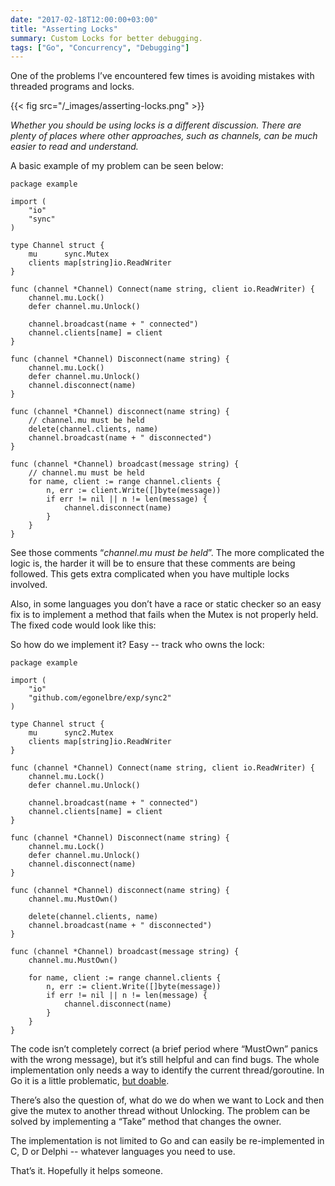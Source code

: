 ```yaml
---
date: "2017-02-18T12:00:00+03:00"
title: "Asserting Locks"
summary: Custom Locks for better debugging.
tags: ["Go", "Concurrency", "Debugging"]
---
```


One of the problems I’ve encountered few times is avoiding mistakes with threaded programs and locks.

{{< fig src="/_images/asserting-locks.png" >}}

_Whether you should be using locks is a different discussion. There are plenty of places where other approaches, such as channels, can be much easier to read and understand._

A basic example of my problem can be seen below:

```
package example

import (
	"io"
	"sync"
)

type Channel struct {
	mu      sync.Mutex
	clients map[string]io.ReadWriter
}

func (channel *Channel) Connect(name string, client io.ReadWriter) {
	channel.mu.Lock()
	defer channel.mu.Unlock()

	channel.broadcast(name + " connected")
	channel.clients[name] = client
}

func (channel *Channel) Disconnect(name string) {
	channel.mu.Lock()
	defer channel.mu.Unlock()
	channel.disconnect(name)
}

func (channel *Channel) disconnect(name string) {
	// channel.mu must be held
	delete(channel.clients, name)
	channel.broadcast(name + " disconnected")
}

func (channel *Channel) broadcast(message string) {
	// channel.mu must be held
	for name, client := range channel.clients {
		n, err := client.Write([]byte(message))
		if err != nil || n != len(message) {
			channel.disconnect(name)
		}
	}
}
```

See those comments “_channel.mu must be held_”. The more complicated the logic is, the harder it will be to ensure that these comments are being followed. This gets extra complicated when you have multiple locks involved.

Also, in some languages you don’t have a race or static checker so an easy fix is to implement a method that fails when the Mutex is not properly held. The fixed code would look like this:

So how do we implement it? Easy -- track who owns the lock:

```
package example

import (
	"io"
	"github.com/egonelbre/exp/sync2"
)

type Channel struct {
	mu      sync2.Mutex
	clients map[string]io.ReadWriter
}

func (channel *Channel) Connect(name string, client io.ReadWriter) {
	channel.mu.Lock()
	defer channel.mu.Unlock()

	channel.broadcast(name + " connected")
	channel.clients[name] = client
}

func (channel *Channel) Disconnect(name string) {
	channel.mu.Lock()
	defer channel.mu.Unlock()
	channel.disconnect(name)
}

func (channel *Channel) disconnect(name string) {
	channel.mu.MustOwn()
  
	delete(channel.clients, name)
	channel.broadcast(name + " disconnected")
}

func (channel *Channel) broadcast(message string) {
	channel.mu.MustOwn()
  
	for name, client := range channel.clients {
		n, err := client.Write([]byte(message))
		if err != nil || n != len(message) {
			channel.disconnect(name)
		}
	}
}
```

The code isn’t completely correct (a brief period where “MustOwn” panics with the wrong message), but it’s still helpful and can find bugs. The whole implementation only needs a way to identify the current thread/goroutine. In Go it is a little problematic, [but doable](http://blog.sgmansfield.com/2015/12/goroutine-ids/).

There’s also the question of, what do we do when we want to Lock and then give the mutex to another thread without Unlocking. The problem can be solved by implementing a “Take” method that changes the owner.

The implementation is not limited to Go and can easily be re-implemented in C, D or Delphi -- whatever languages you need to use.

That’s it. Hopefully it helps someone.